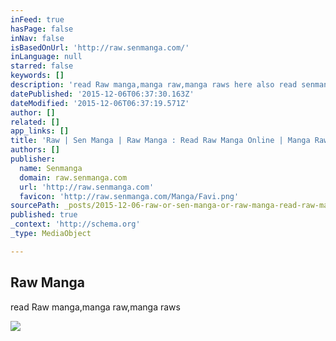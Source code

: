 ```yaml
---
inFeed: true
hasPage: false
inNav: false
isBasedOnUrl: 'http://raw.senmanga.com/'
inLanguage: null
starred: false
keywords: []
description: 'read Raw manga,manga raw,manga raws here also read senmanga raw,naruto,magi,bleach,one piece,fairy tail,kuroko no basket,kimi no iru machi,hsdk,berserk,baka updates and IPPO online here.'
datePublished: '2015-12-06T06:37:30.163Z'
dateModified: '2015-12-06T06:37:19.571Z'
author: []
related: []
app_links: []
title: 'Raw | Sen Manga | Raw Manga : Read Raw Manga Online | Manga Raw Online | Sen Manga'
authors: []
publisher:
  name: Senmanga
  domain: raw.senmanga.com
  url: 'http://raw.senmanga.com'
  favicon: 'http://raw.senmanga.com/Manga/Favi.png'
sourcePath: _posts/2015-12-06-raw-or-sen-manga-or-raw-manga-read-raw-manga-online-or-manga.md
published: true
_context: 'http://schema.org'
_type: MediaObject

---
```

<article style=""><h1>Raw Manga</h1><p>read Raw manga,manga raw,manga raws </p><img src="http://raw.senmanga.com/no_preview.jpg" /></article>